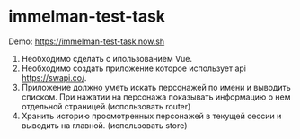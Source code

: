 # immelman-test-task

Demo: https://immelman-test-task.now.sh

1. Необходимо сделать с ипользованием Vue.
2. Необходимо создать приложение которое использует api https://swapi.co/.
3. Приложение должно уметь искать персонажей по имени и выводить списком. При нажатии на персонажа показывать информацию о нем отдельной страницей.(использовать router)
4. Хранить историю просмотренных персонажей в текущей сессии и выводить на главной. (использовать store)
